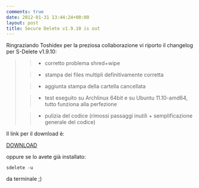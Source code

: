 ```yaml
---
comments: true
date: 2012-01-31 13:44:24+00:00
layout: post
title: Secure Delete v1.9.10 is out
---
```


Ringraziando Toshidex per la preziosa collaborazione vi riporto il changelog per S-Delete v1.9.10:


<blockquote>

> 
> 
	
>   * corretto problema shred+wipe
> 
	
>   * stampa dei files multipli definitivamente corretta
> 
	
>   * aggiunta stampa della cartella cancellata
> 
	
>   * test eseguito su Archlinux 64bit e su Ubuntu 11.10-amd64, tutto funziona alla perfezione
> 
	
>   * pulizia del codice (rimossi passaggi inutili + semplificazione generale del codice)
> 

</blockquote>


Il link per il download è:

[DOWNLOAD](https://github.com/downloads/polslinux/Secure-Delete/secure-delete_v1.9.10.tar.bz2)

oppure se lo avete già installato:

    
    sdelete -u


da terminale ;)

